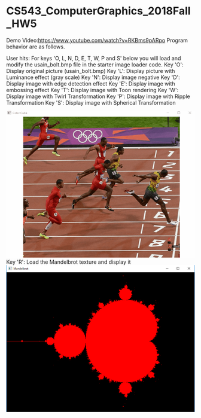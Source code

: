 # CS543_ComputerGraphics_2018Fall_HW5
Demo Video:https://www.youtube.com/watch?v=RKBms9pARpo
Program behavior are as follows. 

User hits:
For keys 'O, L, N, D, E, T, W, P and S' below you will load and modify the usain_bolt.bmp file in the starter image loader code.
Key 'O': Display original picture (usain_bolt.bmp)
Key 'L': Display picture with Luminance effect (gray scale)
Key 'N': Display image negative
Key 'D': Display image with edge detection effect
Key 'E': Display image with embossing effect
Key 'T': Display image with Toon rendering
Key 'W': Display image with Twirl Transformation
Key 'P': Display image with Ripple Transformation
Key 'S': Display image with Spherical Transformation

![ggplot2](HW5.gif)
Key 'R': Load the Mandelbrot texture and display it
![ggplot2](Capture.PNG)
